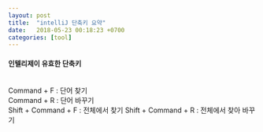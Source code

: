 ```yaml
---
layout: post
title:  "intelliJ 단축키 요약"
date:   2018-05-23 00:18:23 +0700
categories: [tool]
---
```


#### 인텔리제이 유효한 단축키 <br><br>

Command + F : 단어 찾기  
Command + R : 단어 바꾸기  
Shift + Command + F : 전체에서 찾기
Shift + Command + R : 전체에서 찾아 바꾸기


